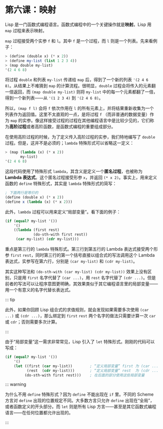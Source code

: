 # 第六课：映射

Lisp 是一门函数式编程语言。函数式编程中的一个关键操作就是**映射**。Lisp 用 `map` 过程来表示映射。

`map` 过程接受两个实参 `f` 和 `l`。其中 `f` 是一个过程，而 `l` 则是一个列表。先来看例子：

```scheme
> (define (double x) (* x 2))
> (define my-list (list 1 2 3 4))
> (map double my-list)
'(2 4 6 8)
```

将过程 `double` 和列表 `my-list` 传递给 `map` 后，得到了一个新的列表 `'(2 4 6 8)`。从结果上不难猜到 `map` 的计算流程。很明显，`double` 过程会将传入的元素翻一倍返回，而 `(map double my-list)` 则将 `my-list` 中的每一个元素都翻了一倍，得到一个新列表——从 `'(1 2 3 4)` 到 `'(2 4 6 8)`。

所以，`(map f l)` 会将 `f` 依次作用在 `l` 的所有元素上，并将结果重新收集为一个列表作为返回值。这里不太直观的一点，是将过程 `f` （而非普通的数据变量）作为 `map` 的实参。像这样接受过程的过程在其他编程语言中是比较少见的，它们称为**高阶过程**或者高阶函数，是函数式编程的重要组成部分。

在使用高阶过程的时候，为了定义传入高阶过程的实参，我们特地编写了 `double` 过程。但是，这并不是必须的；`lambda` 特殊形式可以省略这一定义：

```scheme
> (map (lambda (x) (* x 2))
       my-list)
'(2 4 6 8)
```

这段代码使用了特殊形式 `lambda`，其含义是定义一个**匿名过程**，也被称为 **Lambda 表达式**。这个匿名过程接受形参 `x`，并返回 `(* x 2)`。事实上，用来定义函数的 `define` 特殊形式，其实是 `lambda` 特殊形式的简写：

```scheme
; 下面两行是等价的
(define (double x) (* x 2))
(define x (lambda (x) (* x 2)))
```

此外，`lambda` 过程可以用来定义“局部变量”。看下面的例子：

```scheme
(if (equal? my-list '())
    '()
    ((lambda (first rest)
             (do-sth-with first rest))
     (car my-list) (cdr my-list)))
```

重点是第三行的 `lambda` 特殊形式。第三行到第五行的 Lambda 表达式接受两个形参 `first` `rest`，同时第三行的第一个括号直接以组合式的写法调用这个 Lambda 表达式，实参写在第六行，分别是 `(car my-list)` 和 `(cdr my-list)`。

其实这种写法和 `(do-sth-with (car my-list) (cdr my-list))` 效果上没有区别，只是用 `first` 名字代替了 `(car ...)`，用 `rest` 名字代替了 `(cdr ...)`。但是前者的写法可以让程序意图更明确，其效果类似于其它编程语言里的局部变量——用一个有意义的名字代替长表达式。

::: tip

此外，如果你回顾 Lisp 组合式的求值规则，就会发现如果需要多次使用 `(car ...)` 或 `(cdr ...)`，那么绑定到 `first` `rest` 两个名字的做法只需要计算一次 `car` 或 `cdr`；否则需要多次计算。

:::

由于“局部变量”这一需求非常常见，Lisp 引入了 `let` 特殊形式。刚刚的代码可以写成：

```scheme
(if (equal? my-list '())
    '()
    (let ((first (car my-list))        ; “定义局部变量” first 为 (car ...)
          (rest  (cdr my-list)))       ; “定义局部变量” rest  为 (cdr ...)
         (do-sth-with first rest)))    ; 在后面的部分使用这些局部变量
```

::: warning

为什么不用 `define` 特殊形式？因为 `define` 不能出现在 `if` 里。不同的 Scheme 方言对 `define` 出现的位置规定不同。大多数方言只允许 `define` 出现在“全局”，或者函数定义的开头部分。而 `let` 则是所有 Lisp 方言——甚至是其它函数式编程语言——在任何位置都允许出现的。

:::